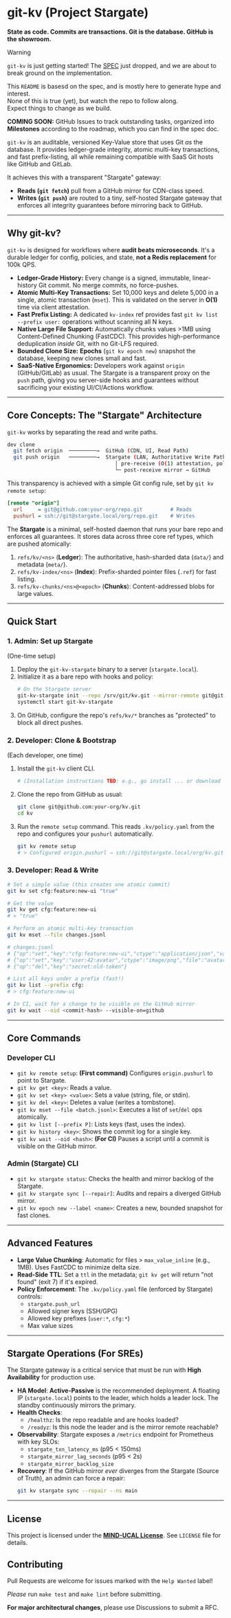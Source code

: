 # git-kv (Project Stargate)

**State as code. Commits are transactions. Git is the database. GitHub is the showroom.**

> [!warning]
> `git-kv` is just getting started! The [SPEC](./docs/SPEC.md) just dropped, and we are about to break ground on the implementation. 
> 
> This `README` is basesd on the spec, and is mostly here to generate hype and interest.   
> None of this is true (yet), but watch the repo to follow along.   
> Expect things to change as we build.
> 
> **COMING SOON:** GitHub Issues to track outstanding tasks, organized into **Milestones** according to the roadmap, which you can find in the spec doc.

`git-kv` is an auditable, versioned Key-Value store that uses Git *as* the database. It provides ledger-grade integrity, atomic multi-key transactions, and fast prefix-listing, all while remaining compatible with SaaS Git hosts like GitHub and GitLab.

It achieves this with a transparent "Stargate" gateway:

* **Reads (`git fetch`)** pull from a GitHub mirror for CDN-class speed.
* **Writes (`git push`)** are routed to a tiny, self-hosted Stargate gateway that enforces all integrity guarantees before mirroring back to GitHub.

---

## Why git-kv?

`git-kv` is designed for workflows where **audit beats microseconds**. It's a durable ledger for config, policies, and state, **not a Redis replacement** for 100k QPS.

* **Ledger-Grade History:** Every change is a signed, immutable, linear-history Git commit. No merge commits, no force-pushes.
* **Atomic Multi-Key Transactions:** Set 10,000 keys and delete 5,000 in a single, atomic transaction (`mset`). This is validated on the server in **O(1)** time via client attestation.
* **Fast Prefix Listing:** A dedicated `kv-index` ref provides fast `git kv list --prefix user:` operations without scanning all N keys.
* **Native Large File Support:** Automatically chunks values \>1MB using Content-Defined Chunking (FastCDC). This provides high-performance deduplication *inside* Git, with no Git-LFS required.
* **Bounded Clone Size:** **Epochs** (`git kv epoch new`) snapshot the database, keeping new clones small and fast.
* **SaaS-Native Ergonomics:** Developers work against `origin` (GitHub/GitLab) as usual. The Stargate is a transparent proxy on the `push` path, giving you server-side hooks and guarantees without sacrificing your existing UI/CI/Actions workflow.

---

## Core Concepts: The "Stargate" Architecture

`git-kv` works by separating the read and write paths.

```bash
dev clone
  git fetch origin  ─────────→  GitHub (CDN, UI, Read Path)
  git push origin   ─────────→  Stargate (LAN, Authoritative Write Path)
                                   │ pre-receive (O(1) attestation, policy)
                                   └─ post-receive mirror → GitHub
```

This transparency is achieved with a simple Git config rule, set by `git kv remote setup`:

```ini
[remote "origin"]
  url     = git@github.com:your-org/repo.git         # Reads
  pushurl = ssh://git@stargate.local/org/repo.git    # Writes
```

The **Stargate** is a minimal, self-hosted daemon that runs your bare repo and enforces all guarantees. It stores data across three core ref types, which are pushed atomically:

1.  `refs/kv/<ns>` (**Ledger**): The authoritative, hash-sharded data (`data/`) and metadata (`meta/`).
2.  `refs/kv-index/<ns>` (**Index**): Prefix-sharded pointer files (`.ref`) for fast listing.
3.  `refs/kv-chunks/<ns>@<epoch>` (**Chunks**): Content-addressed blobs for large values.

---

## Quick Start

### 1\. Admin: Set up Stargate

(One-time setup)

1.  Deploy the `git-kv-stargate` binary to a server (`stargate.local`).
2.  Initialize it as a bare repo with hooks and policy:
    ```bash
    # On the Stargate server
    git-kv-stargate init --repo /srv/git/kv.git --mirror-remote git@github.com:your-org/kv.git
    systemctl start git-kv-stargate
    ```
3.  On GitHub, configure the repo's `refs/kv/*` branches as "protected" to block all direct pushes.

### 2\. Developer: Clone & Bootstrap

(Each developer, one time)

1.  Install the `git-kv` client CLI.
    ```bash
    # (Installation instructions TBD: e.g., go install ... or download from releases)
    ```
2.  Clone the repo from GitHub as usual:
    ```bash
    git clone git@github.com:your-org/kv.git
    cd kv
    ```
3.  Run the `remote setup` command. This reads `.kv/policy.yaml` from the repo and configures your `pushurl` automatically.
    ```bash
    git kv remote setup
    # > Configured origin.pushurl → ssh://git@stargate.local/org/kv.git
    ```

### 3\. Developer: Read & Write

```bash
# Set a simple value (this creates one atomic commit)
git kv set cfg:feature:new-ui "true"

# Get the value
git kv get cfg:feature:new-ui
# > "true"

# Perform an atomic multi-key transaction
git kv mset --file changes.jsonl

# changes.jsonl
# {"op":"set","key":"cfg:feature:new-ui","ctype":"application/json","value_b64":"eyJhY3RpdmUiOnRydWV9"}
# {"op":"set","key":"user:42:avatar","ctype":"image/png","file":"avatar.png"}
# {"op":"del","key":"secret:old-token"}

# List all keys under a prefix (fast!)
git kv list --prefix cfg:
# > cfg:feature:new-ui

# In CI, wait for a change to be visible on the GitHub mirror
git kv wait --oid <commit-hash> --visible-on=github
```

---

## Core Commands

### Developer CLI

* `git kv remote setup`: **(First command)** Configures `origin.pushurl` to point to Stargate.
* `git kv get <key>`: Reads a value.
* `git kv set <key> <value>`: Sets a value (string, file, or stdin).
* `git kv del <key>`: Deletes a value (writes a tombstone).
* `git kv mset --file <batch.jsonl>`: Executes a list of `set`/`del` ops atomically.
* `git kv list [--prefix P]`: Lists keys (fast, uses the index).
* `git kv history <key>`: Shows the commit log for a single key.
* `git kv wait --oid <hash>`: **(For CI)** Pauses a script until a commit is visible on the GitHub mirror.

### Admin (Stargate) CLI

* `git kv stargate status`: Checks the health and mirror backlog of the Stargate.
* `git kv stargate sync [--repair]`: Audits and repairs a diverged GitHub mirror.
* `git kv epoch new --label <name>`: Creates a new, bounded snapshot for fast clones.

-----

## Advanced Features

* **Large Value Chunking**: Automatic for files \> `max_value_inline` (e.g., 1MB). Uses FastCDC to minimize delta size.
* **Read-Side TTL**: Set a `ttl` in the metadata; `git kv get` will return "not found" (exit 7) if it's expired.
* **Policy Enforcement**: The `.kv/policy.yaml` file (enforced by Stargate) controls:
  * `stargate.push_url`
  * Allowed signer keys (SSH/GPG)
  * Allowed key prefixes (`user:*`, `cfg:*`)
  * Max value sizes

---

## Stargate Operations (For SREs)

The Stargate gateway is a critical service that must be run with **High Availability** for production use.

* **HA Model**: **Active-Passive** is the recommended deployment. A floating IP (`stargate.local`) points to the leader, which holds a leader lock. The standby continuously mirrors the primary.
* **Health Checks**:
  * `/healthz`: Is the repo readable and are hooks loaded?
  * `/readyz`: Is this node the leader and is the mirror remote reachable?
* **Observability**: Stargate exposes a `/metrics` endpoint for Prometheus with key SLOs:
  * `stargate_txn_latency_ms` (p95 \< 150ms)
  * `stargate_mirror_lag_seconds` (p95 \< 2s)
  * `stargate_mirror_backlog_size`
* **Recovery**: If the GitHub mirror *ever* diverges from the Stargate (Source of Truth), an admin can force a repair:
    ```bash
    git kv stargate sync --repair --ns main
    ```

---

## License

This project is licensed under the **[MIND-UCAL License](https://github.com/universalcharter/mind-ucal)**. See `LICENSE` file for details.

## Contributing

Pull Requests are welcome for issues marked with the `Help Wanted` label\! 

*Please* run `make test` and `make lint` before submitting. 

**For major architectural changes**, please use Discussions to submit a RFC.
